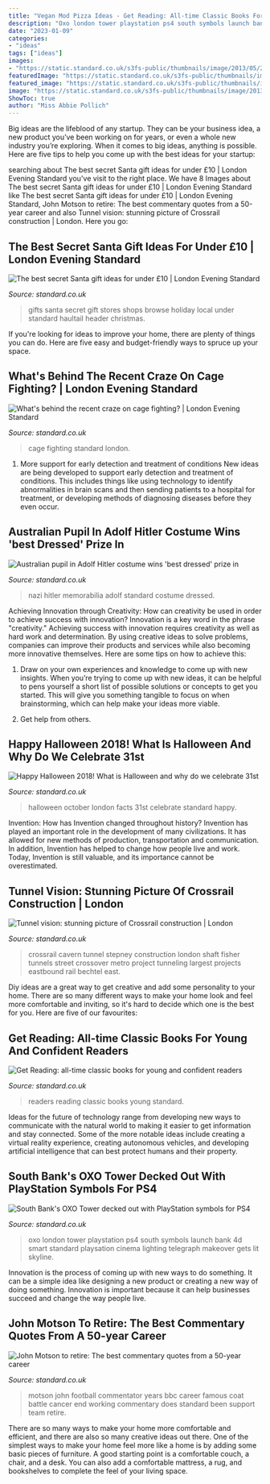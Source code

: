 ```yaml
---
title: "Vegan Mod Pizza Ideas - Get Reading: All-time Classic Books For Young And Confident Readers"
description: "Oxo london tower playstation ps4 south symbols launch bank 4d smart standard playsation cinema lighting telegraph makeover gets lit skyline"
date: "2023-01-09"
categories:
- "ideas"
tags: ["ideas"]
images:
- "https://static.standard.co.uk/s3fs-public/thumbnails/image/2013/05/23/10/Book-Layout---For-Younger-Readers-L.jpg"
featuredImage: "https://static.standard.co.uk/s3fs-public/thumbnails/image/2016/11/18/17/santa-header.jpg"
featured_image: "https://static.standard.co.uk/s3fs-public/thumbnails/image/2016/11/18/17/santa-header.jpg"
image: "https://static.standard.co.uk/s3fs-public/thumbnails/image/2013/05/23/10/Book-Layout---For-Younger-Readers-L.jpg"
ShowToc: true
author: "Miss Abbie Pollich"
---
```



Big ideas are the lifeblood of any startup. They can be your business idea, a new product you’ve been working on for years, or even a whole new industry you’re exploring. When it comes to big ideas, anything is possible. Here are five tips to help you come up with the best ideas for your startup: 

	

		
searching about The best secret Santa gift ideas for under £10 | London Evening Standard you've visit to the right place. We have 8 Images about The best secret Santa gift ideas for under £10 | London Evening Standard like The best secret Santa gift ideas for under £10 | London Evening Standard, John Motson to retire: The best commentary quotes from a 50-year career and also Tunnel vision: stunning picture of Crossrail construction | London. Here you go:
		
    
## The Best Secret Santa Gift Ideas For Under £10 | London Evening Standard

<img loading=lazy src="https://static.standard.co.uk/s3fs-public/thumbnails/image/2016/11/18/17/santa-header.jpg" onerror="this.onerror=null;this.src='https://tse3.mm.bing.net/th?id=OIP.FNjlIo5q5kL9ZtttypKe2gHaE8&amp;pid=15.1';" alt="The best secret Santa gift ideas for under £10 | London Evening Standard">

_Source: standard.co.uk_

>gifts santa secret gift stores shops browse holiday local under standard haultail header christmas. 

	

If you're looking for ideas to improve your home, there are plenty of things you can do. Here are five easy and budget-friendly ways to spruce up your space.

    
## What&#039;s Behind The Recent Craze On Cage Fighting? | London Evening Standard

<img loading=lazy src="https://static.standard.co.uk/s3fs-public/thumbnails/image/2019/10/08/16/Cage-fighting-ES-Mag-11-10-19-7.jpg" onerror="this.onerror=null;this.src='https://tse4.mm.bing.net/th?id=OIP.2vJNOZnJTWMgejhyBipypQHaE7&amp;pid=15.1';" alt="What&#039;s behind the recent craze on cage fighting? | London Evening Standard">

_Source: standard.co.uk_

>cage fighting standard london. 

	

1) More support for early detection and treatment of conditions
New ideas are being developed to support early detection and treatment of conditions. This includes things like using technology to identify abnormalities in brain scans and then sending patients to a hospital for treatment, or developing methods of diagnosing diseases before they even occur.

    
## Australian Pupil In Adolf Hitler Costume Wins &#039;best Dressed&#039; Prize In

<img loading=lazy src="https://www.standard.co.uk/s3fs-public/thumbnails/image/2016/09/09/07/naziuniform0909a.jpg" onerror="this.onerror=null;this.src='https://tse4.mm.bing.net/th?id=OIP.iTVhOCVzN5RJnmrHURTG6QHaE8&amp;pid=15.1';" alt="Australian pupil in Adolf Hitler costume wins &#039;best dressed&#039; prize in">

_Source: standard.co.uk_

>nazi hitler memorabilia adolf standard costume dressed. 

	

Achieving Innovation through Creativity: How can creativity be used in order to achieve success with innovation?
Innovation is a key word in the phrase "creativity." Achieving success with innovation requires creativity as well as hard work and determination. By using creative ideas to solve problems, companies can improve their products and services while also becoming more innovative themselves. Here are some tips on how to achieve this: 
1. Draw on your own experiences and knowledge to come up with new insights. When you’re trying to come up with new ideas, it can be helpful to pens yourself a short list of possible solutions or concepts to get you started. This will give you something tangible to focus on when brainstorming, which can help make your ideas more viable. 

2. Get help from others.

    
## Happy Halloween 2018! What Is Halloween And Why Do We Celebrate 31st

<img loading=lazy src="https://static.standard.co.uk/s3fs-public/thumbnails/image/2017/10/20/15/newspix2010b.jpg" onerror="this.onerror=null;this.src='https://tse4.mm.bing.net/th?id=OIP.VHwKRqfj2VPGe1MQ4r8nZwHaFC&amp;pid=15.1';" alt="Happy Halloween 2018! What is Halloween and why do we celebrate 31st">

_Source: standard.co.uk_

>halloween october london facts 31st celebrate standard happy. 

	

Invention: How has Invention changed throughout history?
Invention has played an important role in the development of many civilizations. It has allowed for new methods of production, transportation and communication. In addition, Invention has helped to change how people live and work. Today, Invention is still valuable, and its importance cannot be overestimated.

    
## Tunnel Vision: Stunning Picture Of Crossrail Construction | London

<img loading=lazy src="https://static.standard.co.uk/s3fs-public/thumbnails/image/2013/05/17/10/crossrail.jpg" onerror="this.onerror=null;this.src='https://tse4.mm.bing.net/th?id=OIP.6TK-1q9Wz7sNjEDjsdtMcwHaE8&amp;pid=15.1';" alt="Tunnel vision: stunning picture of Crossrail construction | London">

_Source: standard.co.uk_

>crossrail cavern tunnel stepney construction london shaft fisher tunnels street crossover metro project tunneling largest projects eastbound rail bechtel east. 

	

Diy ideas are a great way to get creative and add some personality to your home. There are so many different ways to make your home look and feel more comfortable and inviting, so it's hard to decide which one is the best for you. Here are five of our favourites:

    
## Get Reading: All-time Classic Books For Young And Confident Readers

<img loading=lazy src="https://static.standard.co.uk/s3fs-public/thumbnails/image/2013/05/23/10/Book-Layout---For-Younger-Readers-L.jpg" onerror="this.onerror=null;this.src='https://tse4.mm.bing.net/th?id=OIP.qlw_n3G174yz4mY5_g9bbwHaE8&amp;pid=15.1';" alt="Get Reading: all-time classic books for young and confident readers">

_Source: standard.co.uk_

>readers reading classic books young standard. 

	

Ideas for the future of technology range from developing new ways to communicate with the natural world to making it easier to get information and stay connected. Some of the more notable ideas include creating a virtual reality experience, creating autonomous vehicles, and developing artificial intelligence that can best protect humans and their property.

    
## South Bank&#039;s OXO Tower Decked Out With PlayStation Symbols For PS4

<img loading=lazy src="https://www.standard.co.uk/s3fs-public/thumbnails/image/2013/11/14/17/oxo1.jpg" onerror="this.onerror=null;this.src='https://tse3.mm.bing.net/th?id=OIP.V_p3wwBnTmn-P4F_jTzPIgHaE8&amp;pid=15.1';" alt="South Bank&#039;s OXO Tower decked out with PlayStation symbols for PS4">

_Source: standard.co.uk_

>oxo london tower playstation ps4 south symbols launch bank 4d smart standard playsation cinema lighting telegraph makeover gets lit skyline. 

	

Innovation is the process of coming up with new ways to do something. It can be a simple idea like designing a new product or creating a new way of doing something. Innovation is important because it can help businesses succeed and change the way people live.

    
## John Motson To Retire: The Best Commentary Quotes From A 50-year Career

<img loading=lazy src="https://static.standard.co.uk/s3fs-public/thumbnails/image/2017/09/05/17/strictlyembargomotson060917.jpg" onerror="this.onerror=null;this.src='https://tse3.mm.bing.net/th?id=OIP.2tgSGaqSDUx61sscwbQTigHaE7&amp;pid=15.1';" alt="John Motson to retire: The best commentary quotes from a 50-year career">

_Source: standard.co.uk_

>motson john football commentator years bbc career famous coat battle cancer end working commentary does standard been support team retire. 

	

There are so many ways to make your home more comfortable and efficient, and there are also so many creative ideas out there. One of the simplest ways to make your home feel more like a home is by adding some basic pieces of furniture. A good starting point is a comfortable couch, a chair, and a desk. You can also add a comfortable mattress, a rug, and bookshelves to complete the feel of your living space.

